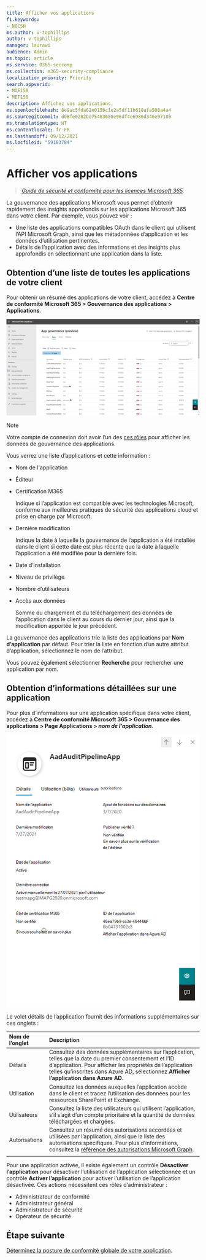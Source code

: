 ```yaml
---
title: Afficher vos applications
f1.keywords:
- NOCSH
ms.author: v-tophillips
author: v-tophillips
manager: laurawi
audience: Admin
ms.topic: article
ms.service: O365-seccomp
ms.collection: m365-security-compliance
localization_priority: Priority
search.appverid:
- MOE150
- MET150
description: Affichez vos applications.
ms.openlocfilehash: 8e9ac5fda62e015bc1e2a5df11b618afa508a4a4
ms.sourcegitcommit: d08fe0282be75483608e96df4e6986d346e97180
ms.translationtype: HT
ms.contentlocale: fr-FR
ms.lasthandoff: 09/12/2021
ms.locfileid: "59183784"
---
```

# <a name="view-your-apps"></a>Afficher vos applications

>*[Guide de sécurité et conformité pour les licences Microsoft 365](https://aka.ms/ComplianceSD).*

La gouvernance des applications Microsoft vous permet d’obtenir rapidement des insights approfondis sur les applications Microsoft 365 dans votre client. Par exemple, vous pouvez voir :

- Une liste des applications compatibles OAuth dans le client qui utilisent l’API Microsoft Graph, ainsi que les métadonnées d’application et les données d’utilisation pertinentes.
- Détails de l’application avec des informations et des insights plus approfondis en sélectionnant une application dans la liste.

## <a name="getting-a-list-of-all-the-apps-in-your-tenant"></a>Obtention d’une liste de toutes les applications de votre client

Pour obtenir un résumé des applications de votre client, accédez à **Centre de conformité Microsoft 365 > Gouvernance des applications > Applications**.

![Page récapitulative de l’application MAPG dans le Centre de conformité Microsoft 365.](..\media\manage-app-protection-governance\mapg-cc-apps.png)

>[!Note]
> Votre compte de connexion doit avoir l’un des [ces rôles](app-governance-get-started.md#administrator-roles) pour afficher les données de gouvernance des applications.
>

Vous verrez une liste d’applications et cette information :

- Nom de l'application
- Éditeur
- Certification M365

  Indique si l’application est compatible avec les technologies Microsoft, conforme aux meilleures pratiques de sécurité des applications cloud et prise en charge par Microsoft.

- Dernière modification

  Indique la date à laquelle la gouvernance de l’application a été installée dans le client si cette date est plus récente que la date à laquelle l’application a été modifiée pour la dernière fois.

- Date d’installation
- Niveau de privilège
- Nombre d’utilisateurs
- Accès aux données

  Somme du chargement et du téléchargement des données de l’application dans le client au cours du dernier jour, ainsi que la modification apportée le jour précédent.

La gouvernance des applications trie la liste des applications par **Nom d’application** par défaut. Pour trier la liste en fonction d’un autre attribut d’application, sélectionnez le nom de l’attribut.

Vous pouvez également sélectionner **Recherche** pour rechercher une application par nom.

## <a name="getting-detailed-information-on-an-app"></a>Obtention d’informations détaillées sur une application

Pour plus d’informations sur une application spécifique dans votre client, accédez à **Centre de conformité Microsoft 365 > Gouvernance des applications > Page Applications > *nom de l’application***.

![Volet des détails de l’application de gouvernance des applications dans le Centre de conformité Microsoft 365](..\media\manage-app-protection-governance\mapg-cc-apps-app.png)

Le volet détails de l’application fournit des informations supplémentaires sur ces onglets :

| Nom de l’onglet | Description |
|:-------|:-----|
| Détails | Consultez des données supplémentaires sur l’application, telles que la date du premier consentement et l’ID d’application. Pour afficher les propriétés de l’application telles qu’inscrites dans Azure AD, sélectionnez **Afficher l’application dans Azure AD**. |
| Utilisation |Consultez les données auxquelles l’application accède dans le client et tracez l’utilisation des données pour les ressources SharePoint et Exchange. |
| Utilisateurs | Consultez la liste des utilisateurs qui utilisent l’application, s’il s’agit d’un compte prioritaire et la quantité de données téléchargées et chargées. |
| Autorisations | Consultez un résumé des autorisations accordées et utilisées par l’application, ainsi que la liste des autorisations spécifiques. Pour plus d’informations, consultez la [référence des autorisations Microsoft Graph](/graph/permissions-reference). |
|||

Pour une application activée, il existe également un contrôle **Désactiver l’application** pour désactiver l’utilisation de l’application sélectionnée et un contrôle **Activer l’application** pour activer l’utilisation de l’application désactivée. Ces actions nécessitent ces rôles d’administrateur :

- Administrateur de conformité
- Administrateur général
- Administrateur de sécurité
- Opérateur de sécurité

## <a name="next-step"></a>Étape suivante

[Déterminez la posture de conformité globale de votre application](app-governance-visibility-insights-compliance-posture.md).
